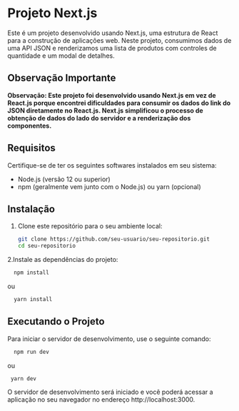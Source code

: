 # Projeto Next.js

Este é um projeto desenvolvido usando Next.js, uma estrutura de React para a construção de aplicações web. Neste projeto, consumimos dados de uma API JSON e renderizamos uma lista de produtos com controles de quantidade e um modal de detalhes.

## Observação Importante

**Observação: Este projeto foi desenvolvido usando Next.js em vez de React.js porque encontrei dificuldades para consumir os dados do link do JSON diretamente no React.js. Next.js simplificou o processo de obtenção de dados do lado do servidor e a renderização dos componentes.**

## Requisitos

Certifique-se de ter os seguintes softwares instalados em seu sistema:

- Node.js (versão 12 ou superior)
- npm (geralmente vem junto com o Node.js) ou yarn (opcional)

## Instalação

1. Clone este repositório para o seu ambiente local:

   ```bash
   git clone https://github.com/seu-usuario/seu-repositorio.git
   cd seu-repositorio
   ```

2.Instale as dependências do projeto:

  ```bash
    npm install
  ```

  ou

  ```bash
    yarn install
  ```

## Executando o Projeto
Para iniciar o servidor de desenvolvimento, use o seguinte comando:

  ```bash
    npm run dev
  ```

  ou

   ```bash
    yarn dev
  ```
  
O servidor de desenvolvimento será iniciado e você poderá acessar a aplicação no seu navegador no endereço http://localhost:3000.
